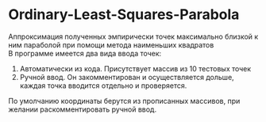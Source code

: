 # Ordinary-Least-Squares-Parabola
Аппроксимация полученных эмпирически точек максимально близкой к ним параболой при помощи метода наименьших квадратов  
В программе имеется два вида ввода точек:  
1. Автоматически из кода. Присутствует массив из 10 тестовых точек  
2. Ручной ввод. Он закомментирован и осуществляется дольше, каждая точка вводится отдельно и проверяется.    

По умолчанию координаты берутся из прописанных массивов, при желании раскомментировать ручной ввод.  
